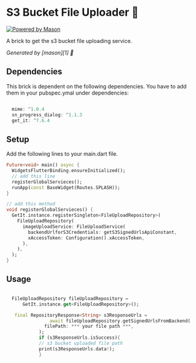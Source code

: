 # S3 Bucket File Uploader 🚀

[![Powered by Mason](https://img.shields.io/endpoint?url=https%3A%2F%2Ftinyurl.com%2Fmason-badge)](https://github.com/felangel/mason)

A brick to get the s3 bucket file uploading service.

_Generated by [mason][1] 🧱_

## Dependencies

This brick is dependent on the following dependencies.
You have to add them in your pubspec.ymal under dependencies:

```dart

  mime: ^1.0.4
  sn_progress_dialog: ^1.1.3
  get_it: ^7.6.4

```

## Setup

Add the following lines to your main.dart file.

```dart
Future<void> main() async {
  WidgetsFlutterBinding.ensureInitialized();
  // add this line
  registerGlobalServieces();
  runApp(const BaseWidget(Routes.SPLASH));
}

// add this method
void registerGlobalServieces() {
  GetIt.instance.registerSingleton<FileUploadRepository>(
    FileUploadRepository(
      imageUploadService: FileUploadService(
        backendUrlforS3Credentials: getS3SignedUrlsApiConstant,
        xAccessToken: Configuration().xAccessToken,
      ),
    ),
  );
}

```

## Usage

```dart

  FileUploadRepository fileUploadRepository =
      GetIt.instance.get<FileUploadRepository>();

   final RepositoryResponse<String> s3ResponseUrls =
                await fileUploadRepository.getSignedUrlsFromBackend(
              filePath: *** your file path ***,
            );
            if (s3ResponseUrls.isSuccess){
            // s3 bucket uploaded file path
            print(s3ResponseUrls.data!);
            }

```

